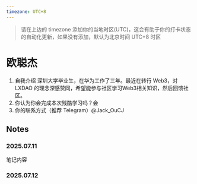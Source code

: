 ```yaml
---
timezone: UTC+8
---
```


> 请在上边的 timezone 添加你的当地时区(UTC)，这会有助于你的打卡状态的自动化更新，如果没有添加，默认为北京时间 UTC+8 时区


# 欧聪杰

1. 自我介绍 深圳大学毕业生，在华为工作了三年。最近在转行 Web3，对 LXDAO 的理念深感赞同，希望能参与社区学习Web3相关知识，然后回馈社区。
2. 你认为你会完成本次残酷学习吗？会
3. 你的联系方式（推荐 Telegram）@Jack_OuCJ

## Notes

<!-- Content_START -->

### 2025.07.11

笔记内容

### 2025.07.12

<!-- Content_END -->
